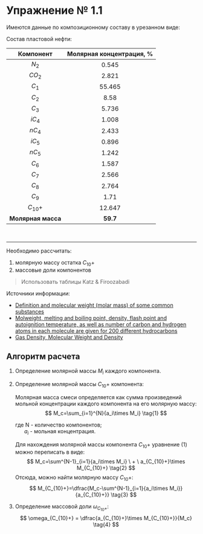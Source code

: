 # Упражнение № 1.1
Имеются данные по композиционному составу в урезанном виде:

Состав пластовой нефти:

|Компонент|Молярная концентрация, %|
|:-------:|:----------------------:|
|$N_2$|0.545|
|$CO_2$|2.821|
|$C_1$|55.465|
|$C_2$|8.58|
|$C_3$|5.736|
|$iC_4$|1.008|
|$nC_4$|2.433|
|$iC_5$|0.896|
|$nC_5$|1.242|
|$C_6$|1.587|
|$C_7$|2.566|
|$C_8$|2.764|
|$C_9$|1.71|
|$C_{10}+$|12.647|
|**Молярная масса**|**59.7**|

&nbsp;

---

Необходимо рассчитать:

1. молярную массу остатка $C_{10}+$
2. массовые доли компонентов
> Использовать таблицы Katz & Firoozabadi

Источники информации:

* [Definition and molecular weight (molar mass) of some common substances ](https://www.engineeringtoolbox.com/molecular-weight-gas-vapor-d_1156.html)
* [Molweight, melting and boiling point, density, flash point and autoignition temperature, as well as number of carbon and hydrogen atoms in each molecule are given for 200 different hydrocarbons ](https://www.engineeringtoolbox.com/hydrocarbon-boiling-melting-flash-autoignition-point-density-gravity-molweight-d_1966.html)
* [Gas Density, Molecular Weight and Density](http://www.teknopoli.com/PDF/Gas_Density_Table.pdf)



## Алгоритм расчета

1. Определение молярной массы $M_i$ каждого компонента.
2. Определение молярной массы $C_{10}+$ компонента:
   
    Молярная масса смеси определяется как сумма произведений мольной концентрации каждого компонента на его молярную массу:
    $$
    M_c=\sum_{i=1}^{N}{a_i\times M_i}
    \tag{1}
    $$

    где N - количество компонентов;  
    &nbsp;&nbsp;&nbsp;&nbsp;&nbsp; $a_i$ - мольная концентрация.


    Для нахождения молярной массы компонента $C_{10}+$ уравнение (1) можно переписать в виде:
    $$
    M_c=\sum^{N-1}_{i=1}{a_i\times M_i} \ + \ a_{C_{10}+}\times M_{C_{10}+}
    \tag{2}
    $$
    Отсюда, можно найти молярную массу $C_{10}+$:
    $$
    M_{C_{10}+}=\dfrac{M_c-\sum^{N-1}_{i=1}{a_i\times M_i}}{a_{C_{10}+}}
    \tag{3}
    $$
3. Определение массовой доли $\omega_{C_{10}+}$:
    $$
    \omega_{C_{10}+} = \dfrac{a_{C_{10}+}\times M_{C_{10}+}}{M_c}
    \tag{4}
    $$